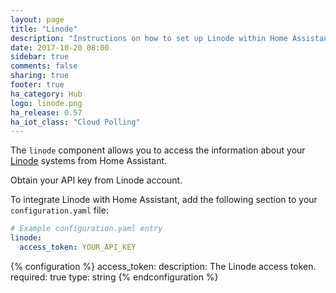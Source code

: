 ```yaml
---
layout: page
title: "Linode"
description: "Instructions on how to set up Linode within Home Assistant."
date: 2017-10-20 08:00
sidebar: true
comments: false
sharing: true
footer: true
ha_category: Hub
logo: linode.png
ha_release: 0.57
ha_iot_class: "Cloud Polling"
---
```


The `linode` component allows you to access the information about your [Linode](https://welcome.linode.com) systems from Home Assistant.

Obtain your API key from Linode account.

To integrate Linode with Home Assistant, add the following section to your `configuration.yaml` file:

```yaml
# Example configuration.yaml entry
linode:
  access_token: YOUR_API_KEY
```

{% configuration %}
  access_token:
    description: The Linode access token.
    required: true
    type: string
{% endconfiguration %}


